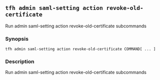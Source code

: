 ## `tfh admin saml-setting action revoke-old-certificate`

Run admin saml-setting action revoke-old-certificate subcommands

### Synopsis

    tfh admin saml-setting action revoke-old-certificate COMMAND[ ... ]

### Description

Run admin saml-setting action revoke-old-certificate subcommands

